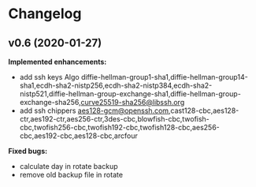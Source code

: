 # Changelog

## v0.6 (2020-01-27)
**Implemented enhancements:**
- add ssh keys Algo diffie-hellman-group1-sha1,diffie-hellman-group14-sha1,ecdh-sha2-nistp256,ecdh-sha2-nistp384,ecdh-sha2-nistp521,diffie-hellman-group-exchange-sha1,diffie-hellman-group-exchange-sha256,curve25519-sha256@libssh.org
- add ssh chippers aes128-gcm@openssh.com,cast128-cbc,aes128-ctr,aes192-ctr,aes256-ctr,3des-cbc,blowfish-cbc,twofish-cbc,twofish256-cbc,twofish192-cbc,twofish128-cbc,aes256-cbc,aes192-cbc,aes128-cbc,arcfour

**Fixed bugs:**
- calculate day in rotate backup
- remove old backup file in rotate
